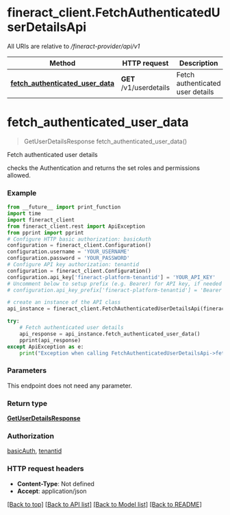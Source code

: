 # fineract_client.FetchAuthenticatedUserDetailsApi

All URIs are relative to */fineract-provider/api/v1*

Method | HTTP request | Description
------------- | ------------- | -------------
[**fetch_authenticated_user_data**](FetchAuthenticatedUserDetailsApi.md#fetch_authenticated_user_data) | **GET** /v1/userdetails | Fetch authenticated user details 

# **fetch_authenticated_user_data**
> GetUserDetailsResponse fetch_authenticated_user_data()

Fetch authenticated user details 

checks the Authentication and returns the set roles and permissions allowed.

### Example
```python
from __future__ import print_function
import time
import fineract_client
from fineract_client.rest import ApiException
from pprint import pprint
# Configure HTTP basic authorization: basicAuth
configuration = fineract_client.Configuration()
configuration.username = 'YOUR_USERNAME'
configuration.password = 'YOUR_PASSWORD'
# Configure API key authorization: tenantid
configuration = fineract_client.Configuration()
configuration.api_key['fineract-platform-tenantid'] = 'YOUR_API_KEY'
# Uncomment below to setup prefix (e.g. Bearer) for API key, if needed
# configuration.api_key_prefix['fineract-platform-tenantid'] = 'Bearer'

# create an instance of the API class
api_instance = fineract_client.FetchAuthenticatedUserDetailsApi(fineract_client.ApiClient(configuration))

try:
    # Fetch authenticated user details 
    api_response = api_instance.fetch_authenticated_user_data()
    pprint(api_response)
except ApiException as e:
    print("Exception when calling FetchAuthenticatedUserDetailsApi->fetch_authenticated_user_data: %s\n" % e)
```

### Parameters
This endpoint does not need any parameter.

### Return type

[**GetUserDetailsResponse**](GetUserDetailsResponse.md)

### Authorization

[basicAuth](../README.md#basicAuth), [tenantid](../README.md#tenantid)

### HTTP request headers

 - **Content-Type**: Not defined
 - **Accept**: application/json

[[Back to top]](#) [[Back to API list]](../README.md#documentation-for-api-endpoints) [[Back to Model list]](../README.md#documentation-for-models) [[Back to README]](../README.md)

